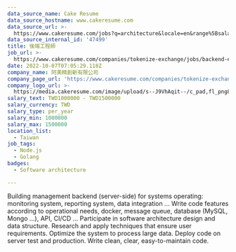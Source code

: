 ```yaml
---
data_source_name: Cake Resume
data_source_hostname: www.cakeresume.com
data_source_url: >-
  https://www.cakeresume.com/jobs?q=architecture&locale=en&range%5Bsalary_range%5D%5Bmin%5D=1000000&page=4
data_source_internal_id: '47499'
title: 後端工程師
job_url: >-
  https://www.cakeresume.com/companies/tokenize-exchange/jobs/backend-engineer-9cf1f8
date: 2022-10-07T07:05:29.118Z
company_name: 阿美精創新有限公司
company_page_url: 'https://www.cakeresume.com/companies/tokenize-exchange'
company_logo_url: >-
  https://media.cakeresume.com/image/upload/s--J9VhAqit--/c_pad,fl_png8,h_200,w_200/v1665119912/ut4aektkqfvmomjxh6e1.png
salary_text: TWD1000000 - TWD1500000
salary_currency: TWD
salary_type: per_year
salary_min: 1000000
salary_max: 1500000
location_list:
  - Taiwan
job_tags:
  - Node.js
  - Golang
badges:
  - Software architecture

---
```


Building management backend (server-side) for systems operating: monitoring system, reporting system, data integration ... Write code features according to operational needs, docker, message queue, database (MySQL, Mongo ...), API, CI/CD ... Participate in software architecture design and data structure. Research and apply techniques that ensure user requirements. Optimize the system to process large data. Deploy code on server test and production. Write clean, clear, easy-to-maintain code.